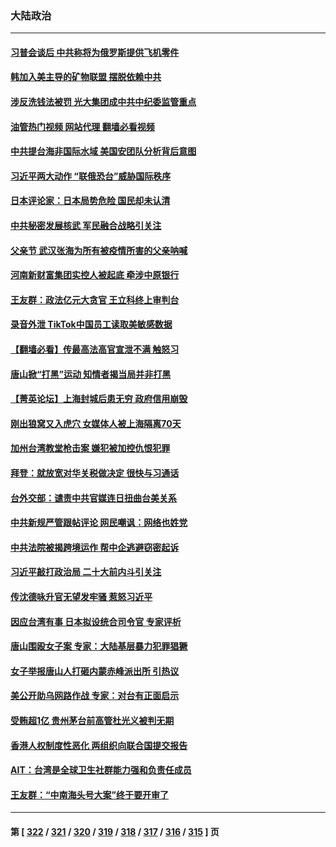 ### 大陆政治
---
#### [习普会谈后 中共称将为俄罗斯提供飞机零件](../../pages/ncid277/n13762933.md?06200845) 
#### [韩加入美主导的矿物联盟 摆脱依赖中共](../../pages/ncid277/n13762929.md?06200845) 
#### [涉反洗钱法被罚 光大集团成中共中纪委监管重点](../../pages/ncid277/n13762920.md?06200845) 
#### [油管热门视频 网站代理 翻墙必看视频](http://209.222.30.114:81/youtube.html?06200845)
#### [中共提台海非国际水域 美国安团队分析背后意图](../../pages/ncid277/n13762899.md?06200845) 
#### [习近平两大动作 “联俄恐台”威胁国际秩序](../../pages/ncid277/n13762908.md?06200845) 
#### [日本评论家：日本局势危险 国民却未认清](../../pages/ncid277/n13762901.md?06200845) 
#### [中共秘密发展核武 军民融合战略引关注](../../pages/ncid277/n13762850.md?06200845) 
#### [父亲节 武汉张海为所有被疫情所害的父亲呐喊](../../pages/ncid277/n13762770.md?06200845) 
#### [河南新财富集团实控人被起底 牵涉中原银行](../../pages/ncid277/n13762741.md?06200845) 
#### [王友群：政法亿元大贪官 王立科终上审判台](../../pages/ncid277/n13762583.md?06200845) 
#### [录音外泄 TikTok中国员工读取美敏感数据](../../pages/ncid277/n13762495.md?06200845) 
#### [【翻墙必看】传最高法高官宣泄不满 触怒习](../../pages/ncid277/n13762580.md?06200845) 
#### [唐山掀“打黑”运动 知情者揭当局并非打黑](../../pages/ncid277/n13762504.md?06200845) 
#### [【菁英论坛】上海封城后患无穷 政府信用崩毁](../../pages/ncid277/n13762424.md?06200845) 
#### [刚出狼窝又入虎穴 女媒体人被上海隔离70天](../../pages/ncid277/n13762308.md?06200845) 
#### [加州台湾教堂枪击案 嫌犯被加控仇恨犯罪](../../pages/ncid277/n13762434.md?06200845) 
#### [拜登：就放宽对华关税做决定 很快与习通话](../../pages/ncid277/n13762428.md?06200845) 
#### [台外交部：谴责中共官媒连日扭曲台美关系](../../pages/ncid277/n13762371.md?06200845) 
#### [中共新规严管跟帖评论 网民嘲讽：网络也姓党](../../pages/ncid277/n13762276.md?06200845) 
#### [中共法院被揭跨境运作 帮中企逃避窃密起诉](../../pages/ncid277/n13761140.md?06200845) 
#### [习近平敲打政治局 二十大前内斗引关注](../../pages/ncid277/n13762226.md?06200845) 
#### [传沈德咏升官无望发牢骚 惹怒习近平](../../pages/ncid277/n13762177.md?06200845) 
#### [因应台湾有事 日本拟设统合司令官 专家评析](../../pages/ncid277/n13762232.md?06200845) 
#### [唐山围殴女子案 专家：大陆基层暴力犯罪猖獗](../../pages/ncid277/n13762195.md?06200845) 
#### [女子举报唐山人打砸内蒙赤峰派出所 引热议](../../pages/ncid277/n13762218.md?06200845) 
#### [美公开助乌网路作战 专家：对台有正面启示](../../pages/ncid277/n13762198.md?06200845) 
#### [受贿超1亿 贵州茅台前高管杜光义被判无期](../../pages/ncid277/n13762147.md?06200845) 
#### [香港人权制度性恶化 两组织向联合国提交报告](../../pages/ncid277/n13762176.md?06200845) 
#### [AIT：台湾是全球卫生社群能力强和负责任成员](../../pages/ncid277/n13762104.md?06200845) 
#### [王友群：“中南海头号大案”终于要开审了](../../pages/ncid277/n13761877.md?06200845) 

---
#### 第 [ [322](./322.md?06200845) / [321](./321.md?06200845) / [320](./320.md?06200845) / [319](./319.md?06200845) / [318](./318.md?06200845) / [317](./317.md?06200845) / [316](./316.md?06200845) / [315](./315.md?06200845) ] 页
